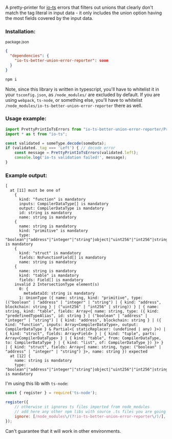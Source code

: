 A pretty-printer for [io-ts](https://github.com/gcanti/io-ts/issues/350) errors that filters out
unions that clearly don't match the tag literal in input data - it only includes the union option
having the most fields covered by the input data.

### Installation:

<sub>package.json</sub>
```json
{
  "dependencies": {
    "io-ts-better-union-error-reporter": soon
  }
}
```

```bash
npm i
```

Note, since this library is written in typescript, you'll have to whitelist it in your `tsconfig.json`, as `/node_modules/` are excluded by default. If you are using `webpack`, `ts-node`, or something else, you'll have to whitelist `/node_modules/io-ts-better-union-error-reporter` there as well.

### Usage example:
```typescript
import PrettyPrintIoTsErrors from "io-ts-better-union-error-reporter/PrettyPrintIoTsErrors";
import * as t from "io-ts";

const validated = someType.decode(someData);
if (validated._tag === 'Left') { // decode error
    const message = PrettyPrintIoTsErrors(validated.left);
    console.log('io-ts validation failed!', message);
}
```

### Example output:
```
[
  at [11] must be one of
    {
      kind: "function" is mandatory
      inputs: CompilerDataType[] is mandatory
      output: CompilerDataType is mandatory
      id: string is mandatory
      name: string is mandatory
    {
      name: string is mandatory
      kind: "primitive" is mandatory
      type: "boolean"|"address"|"integer"|"string"|object|"uint256"|"int256"|string is mandatory
    {
      kind: "struct" is mandatory
      fields: NsFunctionField[] is mandatory
      name: string is mandatory
    {
      name: string is mandatory
      kind: "table" is mandatory
      fields: Field[] is mandatory
    invalid 2 IntersectionType element(s)
      0: {
        metadataId: string is mandatory
      1: UnionType ({ name: string, kind: "primitive", type: (("boolean" | "address" | "integer" | "string") | { kind: "address", blockchain: string } | ("uint256" | "int256" | string)) } | { name: string, kind: "table", fields: Array<{ name: string, type: ({ kind: "predefinedTypeAlias", id: string } | ("boolean" | "address" | "integer" | "string") | { kind: "address", blockchain: string } | ({ kind: "function", inputs: Array<CompilerDataType>, output: CompilerDataType } & Partial<{ staticReplacer: (undefined | any) }>) | { kind: "struct", fields: Array<Field> } | { kind: "tuple", parts: Array<CompilerDataType> } | { kind: "table", from: CompilerDataType, to: CompilerDataType } | { kind: "list", of: CompilerDataType }) }> } | { kind: "struct", fields: Array<{ name: string, type: ("boolean" | "address" | "integer" | "string") }>, name: string }) expected
  at [12] {
    name: string is mandatory
    type: "boolean"|"address"|"integer"|"string"|object|"uint256"|"int256"|string is mandatory
```

I'm using this lib with `ts-node`:
```javascript
const { register } = require('ts-node');

register({
    // otherwise it ignores ts files imported from node_modules
    // add here any other npm libs with source .ts files you are going to import
    ignore: [/node_modules\/(?!io-ts-better-union-error-reporter\/)/],
});
```

Can't guarantee that it will work in other environments.
